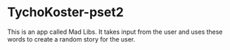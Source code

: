 # TychoKoster-pset2

This is an app called Mad Libs. It takes input from the user and uses these words to create a random story for the user. 
